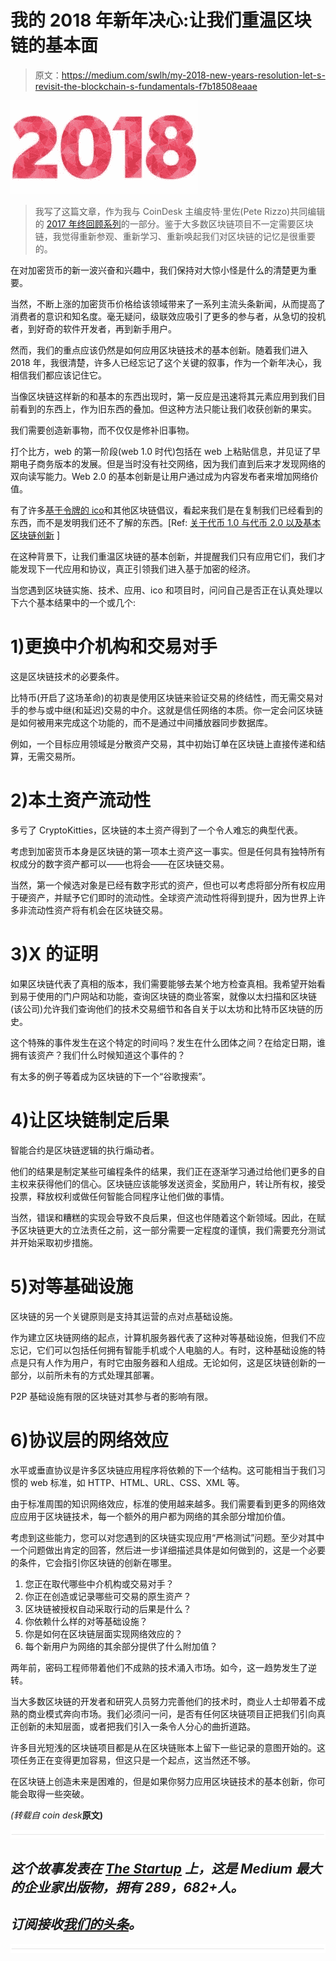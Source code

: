 # 我的 2018 年新年决心:让我们重温区块链的基本面

> 原文：<https://medium.com/swlh/my-2018-new-years-resolution-let-s-revisit-the-blockchain-s-fundamentals-f7b18508eaae>

![](img/0b3b44b405c2669e23fbc94c29dd4369.png)

> 我写了这篇文章，作为我与 CoinDesk 主编皮特·里佐(Pete Rizzo)共同编辑的 [2017 年终回顾系列](https://www.coindesk.com/category/2017-review/)的一部分。鉴于大多数区块链项目不一定需要区块链，我觉得重新参观、重新学习、重新唤起我们对区块链的记忆是很重要的。

在对加密货币的新一波兴奋和兴趣中，我们保持对大惊小怪是什么的清楚更为重要。

当然，不断上涨的加密货币价格给该领域带来了一系列主流头条新闻，从而提高了消费者的意识和知名度。毫无疑问，级联效应吸引了更多的参与者，从急切的投机者，到好奇的软件开发者，再到新手用户。

然而，我们的重点应该仍然是如何应用区块链技术的基本创新。随着我们进入 2018 年，我很清楚，许多人已经忘记了这个关键的叙事，作为一个新年决心，我相信我们都应该记住它。

当像区块链这样新的和基本的东西出现时，第一反应是迅速将其元素应用到我们目前看到的东西上，作为旧东西的叠加。但这种方法只能让我们收获创新的果实。

我们需要创造新事物，而不仅仅是修补旧事物。

打个比方，web 的第一阶段(web 1.0 时代)包括在 web 上粘贴信息，并见证了早期电子商务版本的发展。但是当时没有社交网络，因为我们直到后来才发现网络的双向读写能力。Web 2.0 的基本创新是让用户通过成为内容发布者来增加网络价值。

有了许多[基于令牌的 ico](https://www.coindesk.com/ico-tracker/)和其他区块链倡议，看起来我们是在复制我们已经看到的东西，而不是发明我们还不了解的东西。[Ref: [关于代币 1.0 与代币 2.0 以及基本区块链创新](http://startupmanagement.org/2017/11/11/on-tokens-1-0-vs-tokens-2-0-and-fundamental-blockchain-innovations/) ]

在这种背景下，让我们重温区块链的基本创新，并提醒我们只有应用它们，我们才能发现下一代应用和协议，真正引领我们进入基于加密的经济。

当您遇到区块链实施、技术、应用、ico 和项目时，问问自己是否正在认真处理以下六个基本结果中的一个或几个:

# 1)更换中介机构和交易对手

这是区块链技术的必要条件。

比特币(开启了这场革命)的初衷是使用区块链来验证交易的终结性，而无需交易对手的参与或中继(和延迟)交易的中介。这就是信任网络的本质。你一定会问区块链是如何被用来完成这个功能的，而不是通过中间播放器同步数据库。

例如，一个目标应用领域是分散资产交易，其中初始订单在区块链上直接传递和结算，无需交易所。

# 2)本土资产流动性

多亏了 CryptoKitties，区块链的本土资产得到了一个令人难忘的典型代表。

考虑到加密货币本身是区块链的第一项本土资产这一事实。但是任何具有独特所有权成分的数字资产都可以——也将会——在区块链交易。

当然，第一个候选对象是已经有数字形式的资产，但也可以考虑将部分所有权应用于硬资产，并赋予它们即时的流动性。全球资产流动性将得到提升，因为世界上许多非流动性资产将有机会在区块链交易。

# 3)X 的证明

如果区块链代表了真相的版本，我们需要能够去某个地方检查真相。我希望开始看到易于使用的门户网站和功能，查询区块链的商业答案，就像以太扫描和区块链(该公司)允许我们查询他们的技术交易细节和各自关于以太坊和比特币区块链的历史。

这个特殊的事件发生在这个特定的时间吗？发生在什么团体之间？在给定日期，谁拥有该资产？我们什么时候知道这个事件的？

有太多的例子等着成为区块链的下一个“谷歌搜索”。

# 4)让区块链制定后果

智能合约是区块链逻辑的执行煽动者。

他们的结果是制定某些可编程条件的结果，我们正在逐渐学习通过给他们更多的自主权来获得他们的信心。区块链应该能够发送资金，奖励用户，转让所有权，接受投票，释放权利或做任何智能合同程序让他们做的事情。

当然，错误和糟糕的实现会导致不良后果，但这也伴随着这个新领域。因此，在赋予区块链更大的立法责任之前，这一部分需要一定程度的谨慎，我们需要充分测试并开始采取初步措施。

# 5)对等基础设施

区块链的另一个关键原则是支持其运营的点对点基础设施。

作为建立区块链网络的起点，计算机服务器代表了这种对等基础设施，但我们不应忘记，它们可以包括任何拥有智能手机或个人电脑的人。有时，这种基础设施的特点是只有人作为用户，有时它由服务器和人组成。无论如何，这是区块链创新的一部分，以前所未有的方式处理其部署。

P2P 基础设施有限的区块链对其参与者的影响有限。

# 6)协议层的网络效应

水平或垂直协议是许多区块链应用程序将依赖的下一个结构。这可能相当于我们习惯的 web 标准，如 HTTP、HTML、URL、CSS、XML 等。

由于标准周围的知识网络效应，标准的使用越来越多。我们需要看到更多的网络效应应用于区块链技术，每一个额外的用户都为网络的其余部分增加价值。

考虑到这些能力，您可以对您遇到的区块链实现应用“严格测试”问题。至少对其中一个问题做出肯定的回答，然后进一步详细描述具体是如何做到的，这是一个必要的条件，它会指引你区块链的创新在哪里。

1.  您正在取代哪些中介机构或交易对手？
2.  你正在创造或记录哪些可交易的原生资产？
3.  区块链被授权自动采取行动的后果是什么？
4.  你依赖什么样的对等基础设施？
5.  你是如何在区块链层面实现网络效应的？
6.  每个新用户为网络的其余部分提供了什么附加值？

两年前，密码工程师带着他们不成熟的技术涌入市场。如今，这一趋势发生了逆转。

当大多数区块链的开发者和研究人员努力完善他们的技术时，商业人士却带着不成熟的商业模式奔向市场。我们必须问一问，是否有任何区块链项目正把我们引向真正创新的未知层面，或者把我们引入一条令人分心的曲折道路。

许多目光短浅的区块链项目都是从在区块链账本上留下一些记录的意图开始的。这项任务正在变得更加容易，但这只是一个起点，这当然还不够。

在区块链上创造未来是困难的，但是如果你努力应用区块链技术的基本创新，你可能会取得一些突破。

*(转载自 coin desk***原文)**

*![](img/731acf26f5d44fdc58d99a6388fe935d.png)*

## *这个故事发表在 [The Startup](https://medium.com/swlh) 上，这是 Medium 最大的企业家出版物，拥有 289，682+人。*

## *订阅接收[我们的头条](http://growthsupply.com/the-startup-newsletter/)。*

*![](img/731acf26f5d44fdc58d99a6388fe935d.png)*